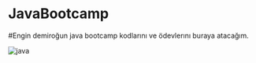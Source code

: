 # JavaBootcamp
#Engin demiroğun java bootcamp kodlarını ve ödevlerını buraya atacağım.


![java](https://user-images.githubusercontent.com/73791364/195986441-f39f47d2-35fa-433b-9a73-7b85f9f2451f.PNG)

